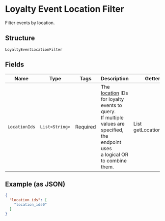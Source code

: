 
# Loyalty Event Location Filter

Filter events by location.

## Structure

`LoyaltyEventLocationFilter`

## Fields

| Name | Type | Tags | Description | Getter |
|  --- | --- | --- | --- | --- |
| `LocationIds` | `List<String>` | Required | The [location](#type-Location) IDs for loyalty events to query.<br>If multiple values are specified, the endpoint uses<br>a logical OR to combine them. | List<String> getLocationIds() |

## Example (as JSON)

```json
{
  "location_ids": [
    "location_ids0"
  ]
}
```

